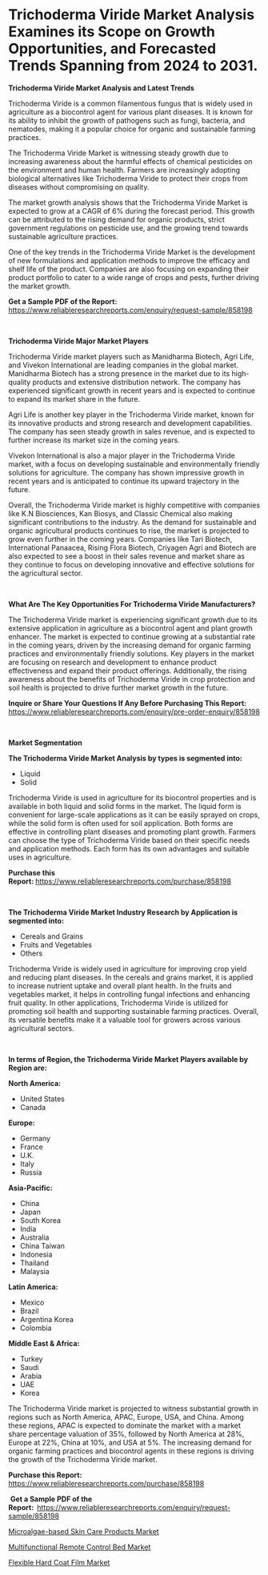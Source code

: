 <p><h1>Trichoderma Viride Market Analysis Examines its Scope on Growth Opportunities, and Forecasted Trends Spanning from 2024 to 2031.</h1></p><p><strong>Trichoderma Viride Market Analysis and Latest Trends</strong></p>
<p><p>Trichoderma Viride is a common filamentous fungus that is widely used in agriculture as a biocontrol agent for various plant diseases. It is known for its ability to inhibit the growth of pathogens such as fungi, bacteria, and nematodes, making it a popular choice for organic and sustainable farming practices.</p><p>The Trichoderma Viride Market is witnessing steady growth due to increasing awareness about the harmful effects of chemical pesticides on the environment and human health. Farmers are increasingly adopting biological alternatives like Trichoderma Viride to protect their crops from diseases without compromising on quality.</p><p>The market growth analysis shows that the Trichoderma Viride Market is expected to grow at a CAGR of 6% during the forecast period. This growth can be attributed to the rising demand for organic products, strict government regulations on pesticide use, and the growing trend towards sustainable agriculture practices.</p><p>One of the key trends in the Trichoderma Viride Market is the development of new formulations and application methods to improve the efficacy and shelf life of the product. Companies are also focusing on expanding their product portfolio to cater to a wide range of crops and pests, further driving the market growth.</p></p>
<p><strong>Get a Sample PDF of the Report:&nbsp;</strong> <a href="https://www.reliableresearchreports.com/enquiry/request-sample/858198">https://www.reliableresearchreports.com/enquiry/request-sample/858198</a></p>
<p>&nbsp;</p>
<p><strong>Trichoderma Viride Major Market Players</strong></p>
<p><p>Trichoderma Viride market players such as Manidharma Biotech, Agri Life, and Vivekon International are leading companies in the global market. Manidharma Biotech has a strong presence in the market due to its high-quality products and extensive distribution network. The company has experienced significant growth in recent years and is expected to continue to expand its market share in the future.</p><p>Agri Life is another key player in the Trichoderma Viride market, known for its innovative products and strong research and development capabilities. The company has seen steady growth in sales revenue, and is expected to further increase its market size in the coming years.</p><p>Vivekon International is also a major player in the Trichoderma Viride market, with a focus on developing sustainable and environmentally friendly solutions for agriculture. The company has shown impressive growth in recent years and is anticipated to continue its upward trajectory in the future.</p><p>Overall, the Trichoderma Viride market is highly competitive with companies like K.N Biosciences, Kan Biosys, and Classic Chemical also making significant contributions to the industry. As the demand for sustainable and organic agricultural products continues to rise, the market is projected to grow even further in the coming years. Companies like Tari Biotech, International Panaacea, Rising Flora Biotech, Criyagen Agri and Biotech are also expected to see a boost in their sales revenue and market share as they continue to focus on developing innovative and effective solutions for the agricultural sector.</p></p>
<p>&nbsp;</p>
<p><strong>What Are The Key Opportunities For Trichoderma Viride Manufacturers?</strong></p>
<p><p>The Trichoderma Viride market is experiencing significant growth due to its extensive application in agriculture as a biocontrol agent and plant growth enhancer. The market is expected to continue growing at a substantial rate in the coming years, driven by the increasing demand for organic farming practices and environmentally friendly solutions. Key players in the market are focusing on research and development to enhance product effectiveness and expand their product offerings. Additionally, the rising awareness about the benefits of Trichoderma Viride in crop protection and soil health is projected to drive further market growth in the future.</p></p>
<p><strong>Inquire or Share Your Questions If Any Before Purchasing This Report:</strong> <a href="https://www.reliableresearchreports.com/enquiry/pre-order-enquiry/858198">https://www.reliableresearchreports.com/enquiry/pre-order-enquiry/858198</a></p>
<p>&nbsp;</p>
<p><strong>Market Segmentation</strong></p>
<p><strong>The Trichoderma Viride Market Analysis by types is segmented into:</strong></p>
<p><ul><li>Liquid</li><li>Solid</li></ul></p>
<p><p>Trichoderma Viride is used in agriculture for its biocontrol properties and is available in both liquid and solid forms in the market. The liquid form is convenient for large-scale applications as it can be easily sprayed on crops, while the solid form is often used for soil application. Both forms are effective in controlling plant diseases and promoting plant growth. Farmers can choose the type of Trichoderma Viride based on their specific needs and application methods. Each form has its own advantages and suitable uses in agriculture.</p></p>
<p><strong>Purchase this Report:&nbsp;</strong><a href="https://www.reliableresearchreports.com/purchase/858198">https://www.reliableresearchreports.com/purchase/858198</a></p>
<p>&nbsp;</p>
<p><strong>The Trichoderma Viride Market Industry Research by Application is segmented into:</strong></p>
<p><ul><li>Cereals and Grains</li><li>Fruits and Vegetables</li><li>Others</li></ul></p>
<p><p>Trichoderma Viride is widely used in agriculture for improving crop yield and reducing plant diseases. In the cereals and grains market, it is applied to increase nutrient uptake and overall plant health. In the fruits and vegetables market, it helps in controlling fungal infections and enhancing fruit quality. In other applications, Trichoderma Viride is utilized for promoting soil health and supporting sustainable farming practices. Overall, its versatile benefits make it a valuable tool for growers across various agricultural sectors.</p></p>
<p>&nbsp;</p>
<p><strong>In terms of Region, the Trichoderma Viride Market Players available by Region are:</strong></p>
<p>
    <p> <strong> North America: </strong>
        <ul>
            <li>United States</li>
            <li>Canada</li>
        </ul>
        </p> 
    <p> <strong> Europe: </strong>
        <ul>
            <li>Germany</li>
            <li>France</li>
            <li>U.K.</li>
            <li>Italy</li>
            <li>Russia</li>
        </ul>
        </p> 
    <p> <strong> Asia-Pacific: </strong>
        <ul>
            <li>China</li>
            <li>Japan</li>
            <li>South Korea</li>
            <li>India</li>
            <li>Australia</li>
            <li>China Taiwan</li>
            <li>Indonesia</li>
            <li>Thailand</li>
            <li>Malaysia</li>
        </ul>
        </p> 
    <p> <strong> Latin America: </strong>
        <ul>
            <li>Mexico</li>
            <li>Brazil</li>
            <li>Argentina Korea</li>
            <li>Colombia</li>
        </ul>
        </p> 
    <p> <strong> Middle East & Africa: </strong>
        <ul>
            <li>Turkey</li>
            <li>Saudi</li>
            <li>Arabia</li>
            <li>UAE</li>
            <li>Korea</li>
        </ul>
    </p>
    </p>
<p><p>The Trichoderma Viride market is projected to witness substantial growth in regions such as North America, APAC, Europe, USA, and China. Among these regions, APAC is expected to dominate the market with a market share percentage valuation of 35%, followed by North America at 28%, Europe at 22%, China at 10%, and USA at 5%. The increasing demand for organic farming practices and biocontrol agents in these regions is driving the growth of the Trichoderma Viride market.</p></p>
<p><strong>Purchase this Report: </strong><a href="https://www.reliableresearchreports.com/purchase/858198">https://www.reliableresearchreports.com/purchase/858198</a></p>
<p>&nbsp;<strong>Get a Sample PDF of the Report:&nbsp;&nbsp;</strong><a href="https://www.reliableresearchreports.com/enquiry/request-sample/858198">https://www.reliableresearchreports.com/enquiry/request-sample/858198</a></p>
<p><strong></strong></p>
<p><p><a href="https://view.publitas.com/reportprime-1/microalgae-based-skin-care-products-market-research-report-provides-critical-insights-that-can-help-shape-business-development-and-investment-strategies/">Microalgae-based Skin Care Products Market</a></p><p><a href="https://view.publitas.com/reportprime-1/multifunctional-remote-control-bed-market-centers-on-aspects-such-as-market-growth-market-share-market-opportunity-and-projected-forecasts-spanning-from-2024-to-2031/">Multifunctional Remote Control Bed Market</a></p><p><a href="https://view.publitas.com/reportprime-1/flexible-hard-coat-film-market-provides-a-comprehensive-analysis-including-a-macro-overview-of-the-market-as-well-as-micro-details-such-as-market-size-and-competitive-landscape/">Flexible Hard Coat Film Market</a></p></p>